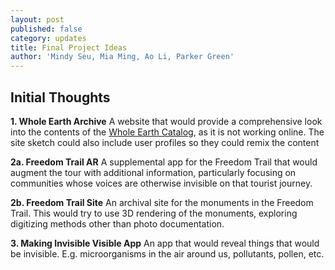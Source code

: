 ```yaml
---
layout: post
published: false
category: updates
title: Final Project Ideas
author: 'Mindy Seu, Mia Ming, Ao Li, Parker Green'
---
```

## Initial Thoughts

**1. Whole Earth Archive**
A website that would provide a comprehensive look into the contents of the [Whole Earth Catalog](http://www.wholeearth.com/index.php), as it is not working online. The site sketch could also include user profiles so they could remix the content

**2a. Freedom Trail AR**
A supplemental app for the Freedom Trail that would augment the tour with additional information, particularly focusing on communities whose voices are otherwise invisible on that tourist journey. 

**2b. Freedom Trail Site**
An archival site for the monuments in the Freedom Trail. This would try to use 3D rendering of the monuments, exploring  digitizing methods other than photo documentation. 

**3. Making Invisible Visible App**
An app that would reveal things that would be invisible. E.g. microorganisms in the air around us, pollutants, pollen, etc. 


